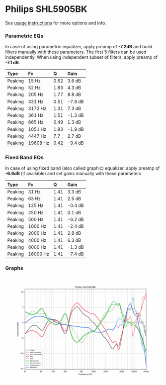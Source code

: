 # Philips SHL5905BK
See [usage instructions](https://github.com/jaakkopasanen/AutoEq#usage) for more options and info.

### Parametric EQs
In case of using parametric equalizer, apply preamp of **-7.2dB** and build filters manually
with these parameters. The first 5 filters can be used independently.
When using independent subset of filters, apply preamp of **-7.1 dB**.

| Type    | Fc       |    Q | Gain    |
|:--------|:---------|:-----|:--------|
| Peaking | 15 Hz    | 0.62 | 3.6 dB  |
| Peaking | 52 Hz    | 1.83 | 4.3 dB  |
| Peaking | 205 Hz   | 1.77 | 8.8 dB  |
| Peaking | 331 Hz   | 0.51 | -7.8 dB |
| Peaking | 3172 Hz  | 1.31 | 7.3 dB  |
| Peaking | 361 Hz   | 1.51 | -1.3 dB |
| Peaking | 665 Hz   | 0.49 | 1.3 dB  |
| Peaking | 1051 Hz  | 1.83 | -1.9 dB |
| Peaking | 4447 Hz  | 7.7  | 2.7 dB  |
| Peaking | 19608 Hz | 0.42 | -9.4 dB |

### Fixed Band EQs
In case of using fixed band (also called graphic) equalizer, apply preamp of **-6.6dB**
(if available) and set gains manually with these parameters.

| Type    | Fc       |    Q | Gain    |
|:--------|:---------|:-----|:--------|
| Peaking | 31 Hz    | 1.41 | 3.3 dB  |
| Peaking | 63 Hz    | 1.41 | 2.5 dB  |
| Peaking | 125 Hz   | 1.41 | -0.4 dB |
| Peaking | 250 Hz   | 1.41 | 0.1 dB  |
| Peaking | 500 Hz   | 1.41 | -6.2 dB |
| Peaking | 1000 Hz  | 1.41 | -2.4 dB |
| Peaking | 2000 Hz  | 1.41 | 2.8 dB  |
| Peaking | 4000 Hz  | 1.41 | 6.3 dB  |
| Peaking | 8000 Hz  | 1.41 | -1.3 dB |
| Peaking | 16000 Hz | 1.41 | -7.4 dB |

### Graphs
![](./Philips%20SHL5905BK.png)